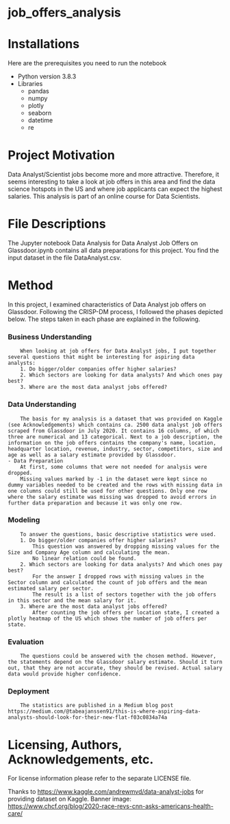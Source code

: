 # job_offers_analysis
# Installations
Here are the prerequisites you need to run the notebook
- Python version 3.8.3
- Libraries
	- pandas
	- numpy
	- plotly
	- seaborn
	- datetime
	- re

# Project Motivation
Data Analyst/Scientist jobs become more and more attractive. Therefore, it seems interesting to take a look at job offers in this area and find the data science hotspots in the US and where job applicants can expect the highest salaries. This analysis is part of an online course for Data Scientists.

# File Descriptions
The Jupyter notebook Data Analysis for Data Analyst Job Offers on Glassdoor.ipynb contains all data preparations for this project. You find the input dataset in the file DataAnalyst.csv.

# Method
In this project, I examined characteristics of Data Analyst job offers on Glassdoor.
Following the CRISP-DM process, I followed the phases depicted below. The steps taken in each phase are explained in the following.
### Business Understanding
		When looking at job offers for Data Analyst jobs, I put together several questions that might be interesting for aspiring data analysts:
		1. Do bigger/older companies offer higher salaries?
		2. Which sectors are looking for data analysts? And which ones pay best?
		3. Where are the most data analyst jobs offered? 
### Data Understanding
		The basis for my analysis is a dataset that was provided on Kaggle (see Acknowledgements) which contains ca. 2500 data analyst job offers scraped from Glassdoor in July 2020. It contains 16 columns, of which three are numerical and 13 categorical. Next to a job description, the information on the job offers contains the company's name, location, headquarter location, revenue, industry, sector, competitors, size and age as well as a salary estimate provided by Glassdoor.
	- Data Preparation
		At first, some columns that were not needed for analysis were dropped.
		Missing values marked by -1 in the dataset were kept since no dummy variables needed to be created and the rows with missing data in one columns could still be used for other questions. Only one row where the salary estimate was missing was dropped to avoid errors in further data preparation and because it was only one row.
### Modeling
		To answer the questions, basic descriptive statistics were used.
		1. Do bigger/older companies offer higher salaries?
			This question was answered by dropping missing values for the Size and Company Age column and calculating the mean. 
			No linear relation could be found.
		2. Which sectors are looking for data analysts? And which ones pay best?
			For the answer I dropped rows with missing values in the Sector column and calculated the count of job offers and the mean estimated salary per sector.
			The result is a list of sectors together with the job offers in this sector and the mean salary for it.
		3. Where are the most data analyst jobs offered? 
			After counting the job offers per location state, I created a plotly heatmap of the US which shows the number of job offers per state.
### Evaluation
		The questions could be answered with the chosen method. However, the statements depend on the Glassdoor salary estimate. Should it turn out, that they are not accurate, they should be revised. Actual salary data would provide higher confidence.
### Deployment
		The statistics are published in a Medium blog post https://medium.com/@tabeajanssen91/this-is-where-aspiring-data-analysts-should-look-for-their-new-flat-f03c0834a74a

# Licensing, Authors, Acknowledgements, etc.
For license information please refer to the separate LICENSE file.

Thanks to https://www.kaggle.com/andrewmvd/data-analyst-jobs for providing dataset on Kaggle.
Banner image: https://www.chcf.org/blog/2020-race-revs-cnn-asks-americans-health-care/
